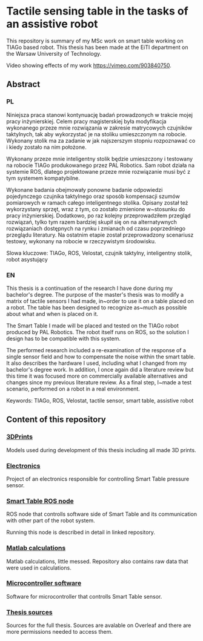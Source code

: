 # Tactile sensing table in the tasks of an assistive robot

This repository is summary of my MSc work on smart table working on TIAGo based robot.
This thesis has been made at the EiTI department on the Warsaw University of Technology.

Video showing effects of my work https://vimeo.com/903840750.


## Abstract
### PL
Niniejsza praca stanowi kontynuację badań prowadzonych w trakcie mojej pracy inżynierskiej. Celem pracy magisterskiej była modyfikacja wykonanego przeze mnie rozwiązania w zakresie matrycowych czujników taktylnych, tak aby wykorzystać je na stoliku umieszczonym na robocie.
Wykonany stolik ma za zadanie w jak najszerszym stopniu rozpoznawać co i kiedy zostało na nim położone.

Wykonany przeze mnie inteligentny stolik będzie umieszczony i testowany na robocie TIAGo produkowanego przez PAL Robotics.
Sam robot działa na systemie ROS, dlatego projektowane przeze mnie rozwiązanie musi być z tym systemem kompatybilne.

Wykonane badania obejmowały ponowne badanie odpowiedzi pojedynczego czujnika taktylnego oraz sposób kompensacji szumów pomiarowych w ramach całego inteligentnego stolika.
Opisany został też wykorzystany sprzęt, wraz z tym, co zostało zmienione w~stosunku do pracy inżynierskiej.
Dodatkowo, po raz kolejny przeprowadziłem przegląd rozwiązań, tylko tym razem bardziej skupił się on na alternatywnych rozwiązaniach dostępnych na rynku i zmianach od czasu poprzedniego przeglądu literatury.
Na ostatnim etapie został przeprowadzony scenariusz testowy, wykonany na robocie w rzeczywistym środowisku.

Slowa kluczowe: TIAGo, ROS, Velostat, czujnik taktylny, inteligentny stolik, robot asystujący

### EN
This thesis is a continuation of the research I have done during my bachelor's degree. The purpose of the master's thesis was to modify a matrix of tactile sensors I had made, in~order to use it on a table placed on a robot.
The table has been designed to recognize as~much as possible about what and when is placed on it.

The Smart Table I made will be placed and tested on the TIAGo robot produced by PAL Robotics.
The robot itself runs on ROS, so the solution I design has to be compatible with this system.

The performed research included a re-examination of the response of a single sensor field and how to compensate the noise within the smart table.
It also describes the hardware I used, including what I changed from my bachelor's degree work.
In addition, I once again did a literature review but this time it was focused more on commercially available alternatives and changes since my previous literature review.
As a final step, I~made a test scenario, performed on a robot in a real environment.

Keywords: TIAGo, ROS, Velostat, tactile sensor, smart table, assistive robot

## Content of this repository

### [3DPrints](Artificial_skin_3DPrints)
Models used during development of this thesis including all made 3D prints.

### [Electronics](Artificial_skin_Electronics)
Project of an electronics responsible for controlling Smart Table pressure sensor.

### [Smart Table ROS node](https://github.com/kemot1709/smart_table/tree/master)
ROS node that controlls software side of Smart Table and its communication with other part of the robot system.

Running this node is described in detail in linked repository.

### [Matlab calculations](Artificial_skin_calculations)
Matlab calculations, little messed. Repository also contains raw data that were used in calculations.

### [Microcontroller software](Artificial_skin_controller_software)
Software for microcontroller that controlls Smart Table sensor.

### [Thesis sources](Artificial_skin_thesis)
Sources for the full thesis. Sources are avalable on Overleaf and there are more permissions needed to access them.


